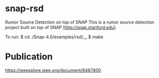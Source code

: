 # snap-rsd
Rumor Source Detection on top of SNAP
This is a rumor source detection project built on top of SNAP [http://snap.stanford.edu].

To run:
$ cd ./Snap-4.0/examples/rsd/__
$ make 

# Publication 
https://ieeexplore.ieee.org/document/8487400

